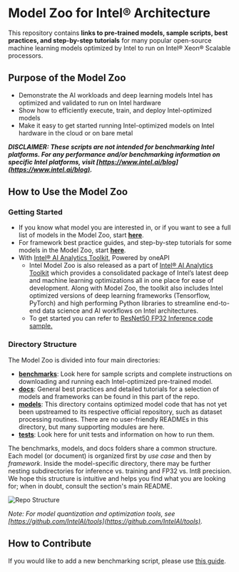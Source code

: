 # Model Zoo for Intel® Architecture

This repository contains **links to pre-trained models, sample scripts, best practices, and step-by-step tutorials** for many popular open-source machine learning models optimized by Intel to run on Intel® Xeon® Scalable processors. 

## Purpose of the Model Zoo

  - Demonstrate the AI workloads and deep learning models Intel has optimized and validated to run on Intel hardware
  - Show how to efficiently execute, train, and deploy Intel-optimized models
  - Make it easy to get started running Intel-optimized models on Intel hardware in the cloud or on bare metal

***DISCLAIMER: These scripts are not intended for benchmarking Intel platforms. 
For any performance and/or benchmarking information on specific Intel platforms, visit [https://www.intel.ai/blog](https://www.intel.ai/blog).***

## How to Use the Model Zoo

### Getting Started
- If you know what model you are interested in, or if you want to see a full list of models in the Model Zoo, start **[here](/benchmarks)**.
- For framework best practice guides, and step-by-step tutorials for some models in the Model Zoo, start **[here](/docs)**.
- With [Intel® AI Analytics Toolkit](https://software.intel.com/content/www/us/en/develop/tools/oneapi/ai-analytics-toolkit.html), Powered by oneAPI
   - Intel Model Zoo is also released as a part of [Intel® AI Analytics Toolkit](https://software.intel.com/content/www/us/en/develop/tools/oneapi/ai-analytics-toolkit.html) which provides a consolidated package of Intel’s latest deep and machine learning optimizations all in one place for ease of development. Along with Model Zoo,  the toolkit also includes Intel optimized versions of deep learning frameworks (Tensorflow, PyTorch) and high performing Python libraries to streamline end-to-end data science and AI workflows on Intel architectures.
   - To get started you can refer to [ResNet50 FP32 Inference code sample.](https://github.com/intel/AiKit-code-samples/tree/master/Intel_Model_Zoo_with_Tensorflow)

### Directory Structure
The Model Zoo is divided into four main directories:
- **[benchmarks](/benchmarks)**: Look here for sample scripts and complete instructions on downloading and running each Intel-optimized pre-trained model.
- **[docs](/docs)**: General best practices and detailed tutorials for a selection of models and frameworks can be found in this part of the repo. 
- **[models](/models)**: This directory contains optimized model code that has not yet been upstreamed to its respective official repository, such as dataset processing routines. 
  There are no user-friendly READMEs in this directory, but many supporting modules are here.
- **[tests](/tests)**: Look here for unit tests and information on how to run them. 

The benchmarks, models, and docs folders share a common structure. Each model (or document) is organized first by *use case* and then by *framework*. 
Inside the model-specific directory, there may be further nesting subdirectories for inference vs. training and FP32 vs. Int8 precision. 
We hope this structure is intuitive and helps you find what you are looking for; when in doubt, consult the section's main README. 

![Repo Structure](repo_structure.png)

*Note: For model quantization and optimization tools, see [https://github.com/IntelAI/tools](https://github.com/IntelAI/tools)*.

## How to Contribute
If you would like to add a new benchmarking script, please use [this guide](/Contribute.md).
